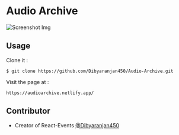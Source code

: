 # Audio Archive

![Screenshot Img](./Screenshot.png)

## Usage

Clone it :

```
$ git clone https://github.com/Dibyaranjan450/Audio-Archive.git
```

Visit the page at :

```
https://audioarchive.netlify.app/
```

## Contributor

- Creator of React-Events [@Dibyaranjan450](https://github.com/Dibyaranjan450)
